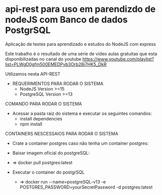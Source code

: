 # api-rest para uso em parendizdo de nodeJS com Banco de dados PostgrSQL

Aplicação de testes para aprendizado e estudos do NodeJS com express

Este trabalho é o resultado de uma série de vídeo aulas gratuitas que esta disponibilizadas no canal do youtube <https://www.youtube.com/playlist?list=PLWgD0gfm500EMEDPyb3Orb28i7HK5_DkR>

Utilizamos nesta API-REST

* REQUERIMENTOS PARA RODAR O SISTEMA
  + NodeJS Version >=15
  + PostgreSQL Version >=13

COMANDO PARA RODAR O SISTEMA

* Acessar a pasta raiz do sistema e executar os seguintes comandos:
  + install dependencies
  + npm install

CONTAINERS NESCESSAIOS PARA RODAR O SISTEMA

* Crate a container postgres caso não tenha um container postgres:
* Baixar imagem oficial do postgreSQL:
* => docker pull postgres:latest

* Executar o container do postgrSQL
  + => docker run --name=postgreSQL-v13 -e POSTGRES_PASSWORD=yourSecretPassword -d postgres:latest
